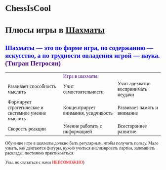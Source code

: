 # ChessIsCool
<html>
 
<body style="font-family:cursive">
    <main>
<h1>Плюсы игры в <font color="9400d3"><a href="https://www.sports.ru/tribuna/blogs/bestfootballall/2882890.html">Шахматы</a></font></h1>
<h2><font color="blue">Шахматы — это по форме игра, по содержанию — искусство, а по трудности овладения игрой — наука.</font> <font color="Indigo">(Тигран Петросян) </font></h2>
<table> 
<tr>
<td></td>
<td><font color="indigo">Игра в шахматы:</font></td>
<td></td>
</tr>
<tr>
<td>Развивает способность мыслить</td>
<td>Учит самостоятельности</td>
<td>Учит адекватно воспринимать неудачи</td>
</tr>
<tr>
<td>Формирует стратегическое и системное умение мыслить</td>
<td>Концентрирует внимания, усидчивость</td>
<td>Развивает память и внимание</td>
</tr>
<tr>
<td>Скорость реакции</td>
<td>Умение работать с информацией</td>
<td>Всестороннее развитие</td>
</tr>
</table>
<p>Обучение игре в шахматы  должно быть регулярным, чтобы получить пользу. Мало узнать, как двигаются фигуры, нужно учиться анализировать партии, запоминать расклады, постоянно практиковаться.</p>
</main>
<footer>
<p>Увы, но связаться с нами <font color="RED">НЕВОЗМОЖНО</font>)</p>
</footer>
</body>
</html>
